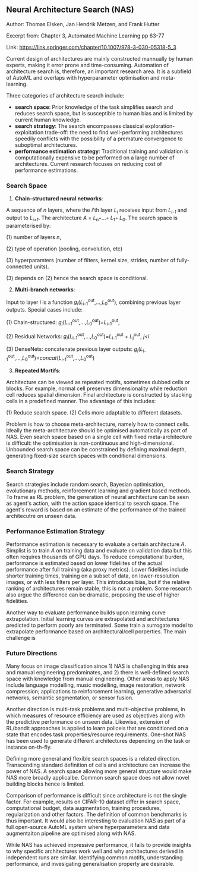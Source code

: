 ## Neural Architecture Search (NAS)

Author: Thomas Elsken, Jan Hendrik Metzen, and Frank Hutter

Excerpt from: Chapter 3, Automated Machine Learning pp 63-77

Link: https://link.springer.com/chapter/10.1007/978-3-030-05318-5_3

Current design of architectures are mainly constructed mannually by human experts, making it error prone and time-consuming. Automation of architecture search is, therefore, an important research area. It is a subfield of AutoML and overlaps with hyperparameter optimisation and meta-learning.

Three categories of architecture search include:
- **search space**: Prior knowledge of the task simplifies search and reduces search space, but is susceptible to human bias and is limited by current human knowledge.
- **search strategy**: The search encompasses classical exploration-exploitation trade-off: the need to find well-performing architectures speedily conflicts with the possibility of a premature convergence to suboptimal architectures.
- **performance estimation strategy**: Traditional training and validation is computationally expensive to be performed on a large number of architectures. Current research focuses on reducing cost of performance estimations.

### Search Space

1) **Chain-structured neural networks**:

A sequence of _n_ layers, where the _i_'th layer _L<sub>i</sub>_ receives input from _L<sub>i-1</sub>_ and output to _L<sub>i+1</sub>_. The architecture _A_ = _L_<sub>n</sub>◦...◦ _L_<sub>1</sub>◦ _L_<sub>0</sub>. The search space is parameterised by:

(1) number of layers _n_, 

(2) type of operation (pooling, convolution, etc) 

(3) hyperparamters (number of filters, kernel size, strides, number of fully-connected units). 

(3) depends on (2) hence the search space is conditional.

2) **Multi-branch networks**:

Input to layer _i_ is a function _g<sub>i</sub>_(_L_<sub>i-1</sub><sup>out</sup>,...,_L_<sub>0</sub><sup>out</sup>), combining previous layer outputs. Special cases include: 

(1) Chain-structured: _g<sub>i</sub>_(_L_<sub>i-1</sub><sup>out</sup>,...,_L_<sub>0</sub><sup>out</sup>)=_L_<sub>i-1</sub><sup>out</sup>, 

(2) Residual Networks: _g<sub>i</sub>_(_L_<sub>i-1</sub><sup>out</sup>,...,_L_<sub>0</sub><sup>out</sup>)=_L_<sub>i-1</sub><sup>out</sup> + _L_<sub>j</sub><sup>out</sup>, _j_<_i_ 

(3) DenseNets: concatenate previous layer outputs: _g<sub>i</sub>_(_L_<sub>i-1</sub><sup>out</sup>,...,_L_<sub>0</sub><sup>out</sup>)=_concat_(_L_<sub>i-1</sub><sup>out</sup>,...,_L_<sub>0</sub><sup>out</sup>)

3) **Repeated Mortifs**:

Architecture can be viewed as repeated motifs, sometimes dubbed cells or blocks. For example, normal cell preserves dimensionality while reduction cell reduces spatial dimension. Final architecture is constructed by stacking cells in a predefined manner. The advantage of this includes:

(1) Reduce search space.
(2) Cells more adaptable to different datasets.

Problem is how to choose meta-architecture, namely how to connect cells. Ideally the meta-architecture should be optimised automatically as part of NAS. Even search space based on a single cell with fixed meta-architecture is difficult: the optimisation is non-continuous and high-dimensional. Unbounded search space can be constrained by defining maximal depth, generating fixed-size search spaces with conditional dimensions.

### Search Strategy

Search strategies include random search, Bayesian optimisation, evolutionary methods, reinforcement learning and gradient based methods. To frame as RL problem, the generation of neural architecture can be seen as agent's action, with the action space identical to search space. The agent's reward is based on an estimate of the performance of the trained architecutre on unseen data.

### Performance Estimation Strategy
Performance estimation is necessary to evaluate a certain architecture _A_. Simplist is to train _A_ on training data and evaluate on validation data but this often requires thousands of GPU days. To reduce computational burden, performance is estimated based on lower fideliites of the actual performance after full training (aka proxy metrics). Lower fidelities include shorter training times, training on a subset of data, on lower-resolution images, or with less filters per layer. This introduces bias, but if the relative ranking of architectures remain stable, this is not a problem. Some research also argue the difference can be dramatic, proposing the use of higher fidelities.

Another way to evaluate performance builds upon learning curve extrapolation. Initial learning curves are extrapolated and architectures predicted to perform poorly are terminated. Some train a surrogate model to extrapolate performance based on architectural/cell porperties. The main challenge is 

### Future Directions
Many focus on image classification since 1) NAS is challenging in this area and manual engineering predominates, and 2) there is well-defined search space with knowledge from manual engineering. Other areas to apply NAS include language modelling, music modelling, image restoration, network compression; applications to reinforcement learning, generative adversarial networks, semantic segmentation, or sensor fusion.

Another direction is multi-task problems and multi-objective problems, in which measures of resource efficiency are used as objectives along with the predictive performance on unseen data. Likewise, extension of RL/bandit approaches is applied to learn policeis that are conditioned on a state that encodes task properties/resource requirements. One-shot NAS has been used to generate different architectures depending on the task or instance on-th-fly. 

Defining more general and flexible search spaces is a related direction. Transcending standard definition of cells and architecture can increase the power of NAS. A search space allowing more general structure would make NAS more broadly applicalbe. Common search space does not allow novel building blocks hence is limited.

Comparison of performance is difficult since architecture is not the single factor. For example, results on CIFAR-10 dataset differ in search space, computational budget, data augmentation, training procedures, regularization and other factors. The definition of common benchmarks is thus important. It would also be interesting to evaluation NAS as part of a full open-source AutoML system where hyperparameters and data augmentaiton pipeline are optimised along with NAS.

While NAS has achieved impressive performance, it fails to provide insights to why specific architectures work well and why architectures derived in independent runs are similar. Identifying common motifs, understanding performance, and invesigating generalisation property are desirable.
